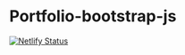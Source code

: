 # Portfolio-bootstrap-js
[![Netlify Status](https://api.netlify.com/api/v1/badges/4dd8e7d9-8112-4abc-be69-a7eb37ce6954/deploy-status)](https://app.netlify.com/sites/statuesque-khapse-e1678d/deploys)
